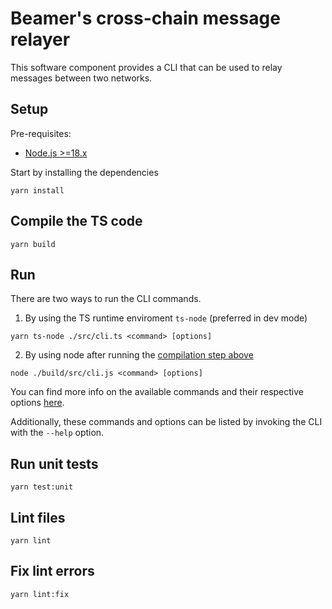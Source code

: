 # Beamer's cross-chain message relayer

This software component provides a CLI that can be used to relay messages between two networks.

## Setup

Pre-requisites:

- [Node.js >=18.x](https://nodejs.org/en)

Start by installing the dependencies

```
yarn install
```

## Compile the TS code

```
yarn build
```

## Run

There are two ways to run the CLI commands.

1. By using the TS runtime enviroment `ts-node` (preferred in dev mode)

```
yarn ts-node ./src/cli.ts <command> [options]
```

2. By using node after running the [compilation step above](#compile-the-ts-code)

```
node ./build/src/cli.js <command> [options]
```

You can find more info on the available commands and their respective options [here](https://docs.beamerbridge.com/relayer).

Additionally, these commands and options can be listed by invoking the CLI with the `--help` option.

## Run unit tests

```
yarn test:unit
```

## Lint files

```
yarn lint
```

## Fix lint errors

```
yarn lint:fix
```
